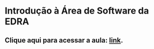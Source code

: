 # Introdução à Área de Software da EDRA
## Clique aqui para acessar a aula: [link](https://mybinder.org/v2/gh/leommiranda/aula_de_software/dev?filepath=aula_de_software.ipynb). 
